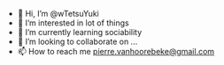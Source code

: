 - 👋 Hi, I’m @wTetsuYuki
- 👀 I’m interested in lot of things
- 🌱 I’m currently learning sociability
- 💞️ I’m looking to collaborate on ...
- 📫 How to reach me pierre.vanhoorebeke@gmail.com

<!---
wTetsuYuki/wTetsuYuki is a ✨ special ✨ repository because its `README.md` (this file) appears on your GitHub profile.
You can click the Preview link to take a look at your changes.
--->
